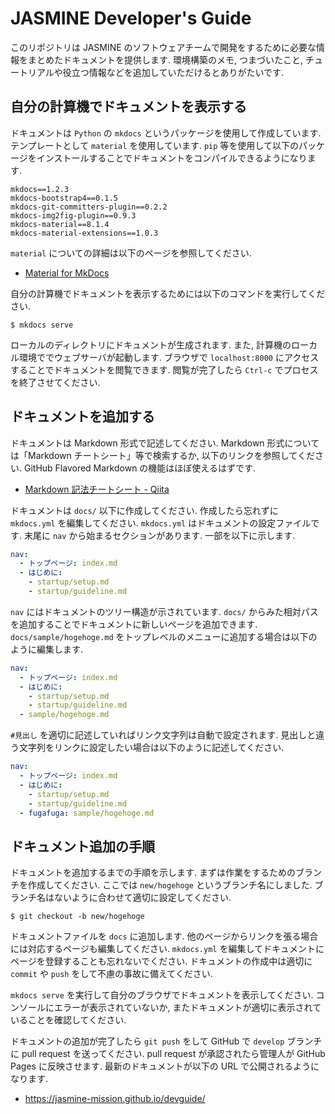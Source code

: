 # JASMINE Developer's Guide

このリポジトリは JASMINE のソフトウェアチームで開発をするために必要な情報をまとめたドキュメントを提供します. 環境構築のメモ, つまづいたこと, チュートリアルや役立つ情報などを追加していただけるとありがたいです.


## 自分の計算機でドキュメントを表示する

ドキュメントは `Python` の `mkdocs` というパッケージを使用して作成しています. テンプレートとして `material` を使用しています. `pip` 等を使用して以下のパッケージをインストールすることでドキュメントをコンパイルできるようになります.

```
mkdocs==1.2.3
mkdocs-bootstrap4==0.1.5
mkdocs-git-committers-plugin==0.2.2
mkdocs-img2fig-plugin==0.9.3
mkdocs-material==8.1.4
mkdocs-material-extensions==1.0.3
```

`material` についての詳細は以下のページを参照してください.

- [Material for MkDocs][material]

自分の計算機でドキュメントを表示するためには以下のコマンドを実行してください.

``` console
$ mkdocs serve
```

ローカルのディレクトリにドキュメントが生成されます. また, 計算機のローカル環境ででウェブサーバが起動します. ブラウザで `localhost:8000` にアクセスすることでドキュメントを閲覧できます. 閲覧が完了したら `Ctrl-c` でプロセスを終了させてください.


## ドキュメントを追加する
ドキュメントは Markdown 形式で記述してください. Markdown 形式については「Markdown チートシート」等で検索するか, 以下のリンクを参照してください. GitHub Flavored Markdown の機能はほぼ使えるはずです.

- [Markdown 記法チートシート - Qiita][cheetsheet]

ドキュメントは `docs/` 以下に作成してください. 作成したら忘れずに `mkdocs.yml` を編集してください. `mkdocs.yml` はドキュメントの設定ファイルです. 末尾に `nav` から始まるセクションがあります. 一部を以下に示します.

``` yaml
nav:
  - トップページ: index.md
  - はじめに:
    - startup/setup.md
    - startup/guideline.md
```

`nav` にはドキュメントのツリー構造が示されています. `docs/` からみた相対パスを追加することでドキュメントに新しいページを追加できます. `docs/sample/hogehoge.md` をトップレベルのメニューに追加する場合は以下のように編集します.

``` yaml
nav:
  - トップページ: index.md
  - はじめに:
    - startup/setup.md
    - startup/guideline.md
  - sample/hogehoge.md
```

`#見出し` を適切に記述していればリンク文字列は自動で設定されます. 見出しと違う文字列をリンクに設定したい場合は以下のように記述してください.

``` yaml
nav:
  - トップページ: index.md
  - はじめに:
    - startup/setup.md
    - startup/guideline.md
  - fugafuga: sample/hogehoge.md
```

## ドキュメント追加の手順

ドキュメントを追加するまでの手順を示します. まずは作業をするためのブランチを作成してください. ここでは `new/hogehoge` というブランチ名にしました. ブランチ名はないように合わせて適切に設定してください.

``` console
$ git checkout -b new/hogehoge
```

ドキュメントファイルを `docs` に追加します. 他のページからリンクを張る場合には対応するページも編集してください. `mkdocs.yml` を編集してドキュメントにページを登録することも忘れないでください. ドキュメントの作成中は適切に `commit` や `push` をして不慮の事故に備えてください.

`mkdocs serve` を実行して自分のブラウザでドキュメントを表示してください. コンソールにエラーが表示されていないか, またドキュメントが適切に表示されていることを確認してください.

ドキュメントの追加が完了したら `git push` をして GitHub で `develop` ブランチに pull request を送ってください. pull request が承認されたら管理人が GitHub Pages に反映させます. 最新のドキュメントが以下の URL で公開されるようになります.

- https://jasmine-mission.github.io/devguide/


[material]: https://squidfunk.github.io/mkdocs-material/
[cheetsheet]: https://qiita.com/Qiita/items/c686397e4a0f4f11683d
[ghpage]: https://jasmine-mission.github.io/devguide/
